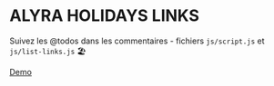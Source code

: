# ALYRA HOLIDAYS LINKS

Suivez les @todos dans les commentaires - fichiers `js/script.js` et `js/list-links.js` 🏖

[Demo](https://alyra-holidays-links.netlify.app)
